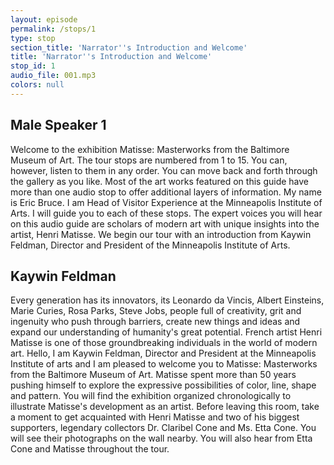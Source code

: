 ```yaml
---
layout: episode
permalink: /stops/1
type: stop
section_title: 'Narrator''s Introduction and Welcome'
title: 'Narrator''s Introduction and Welcome'
stop_id: 1
audio_file: 001.mp3
colors: null
---
```


## Male Speaker 1

Welcome to the exhibition Matisse: Masterworks from the Baltimore Museum of Art.  The tour stops are numbered from 1 to 15.  You can, however, listen to them in any order.  You can move back and forth through the gallery as you like.  Most of the art works featured on this guide have more than one audio stop to offer additional layers of information.  My name is Eric Bruce. I am Head of Visitor Experience at the Minneapolis Institute of Arts.  I will guide you to each of these stops.  The expert voices you will hear on this audio guide are scholars of modern art with unique insights into the artist, Henri Matisse.  We begin our tour with an introduction from Kaywin Feldman, Director and President of the Minneapolis Institute of Arts.

## Kaywin Feldman

Every generation has its innovators, its Leonardo da Vincis, Albert Einsteins, Marie Curies, Rosa Parks, Steve Jobs, people full of creativity, grit and ingenuity who push through barriers, create new things and ideas and expand our understanding of humanity's great potential.  French artist Henri Matisse is one of those groundbreaking individuals in the world of modern art.  Hello, I am Kaywin Feldman, Director and President at the Minneapolis Institute of arts and I am pleased to welcome you to Matisse: Masterworks from the Baltimore Museum of Art.  Matisse spent more than 50 years pushing himself to explore the expressive possibilities of color, line, shape and pattern.  You will find the exhibition organized chronologically to illustrate Matisse's development as an artist.  Before leaving this room, take a moment to get acquainted with Henri Matisse and two of his biggest supporters, legendary collectors Dr. Claribel Cone and Ms. Etta Cone.  You will see their photographs on the wall nearby.  You will also hear from Etta Cone and Matisse throughout the tour.
